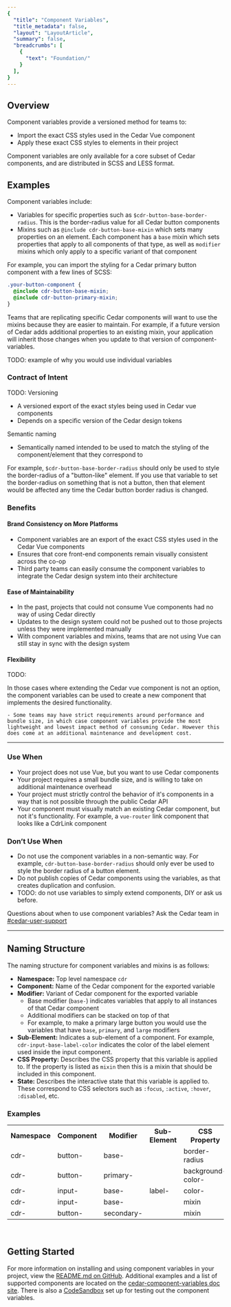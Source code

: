 ```yaml
---
{
  "title": "Component Variables",
  "title_metadata": false,
  "layout": "LayoutArticle",
  "summary": false,
  "breadcrumbs": [
    {
      "text": "Foundation/"
    }
  ],
}
---
```



<cdr-doc-table-of-contents-shell>


## Overview

Component variables provide a versioned method for teams to:
- Import the exact CSS styles used in the Cedar Vue component
- Apply these exact CSS styles to elements in their project

Component variables are only available for a core subset of Cedar components, and are distributed in SCSS and LESS format.

## Examples

Component variables include: 
- Variables for specific properties such as `$cdr-button-base-border-radius`. This is the border-radius value for all Cedar button components
- Mixins such as `@include cdr-button-base-mixin` which sets many properties on an element. Each component has a `base` mixin which sets properties that apply to all components of that type, as well as `modifier` mixins which only apply to a specific variant of that component

For example, you can import the styling for a Cedar primary button component with a few lines of SCSS:

```scss
.your-button-component {
  @include cdr-button-base-mixin;
  @include cdr-button-primary-mixin;
}
```

Teams that are replicating specific Cedar components will want to use the mixins because they are easier to maintain. For example, if a future version of Cedar adds additional properties to an existing mixin, your application will inherit those changes when you update to that version of component-variables. 

TODO: example of why you would use individual variables 


### Contract of Intent

TODO: 
Versioning
  - A versioned export of the exact styles being used in Cedar vue components
  - Depends on a specific version of the Cedar design tokens
  
Semantic naming
  
  - Semantically named intended to be used to match the styling of the component/element that they correspond to
  
  For example, `$cdr-button-base-border-radius` should only be used to style the border-radius of a "button-like" element. If you use that variable to set the border-radius on something that is not a button, then that element would be affected any time the Cedar button border radius is changed.

### Benefits

#### Brand Consistency on More Platforms
  - Component variables are an export of the exact CSS styles used in the Cedar Vue components
  - Ensures that core front-end components remain visually consistent across the co-op
  - Third party teams can easily consume the component variables to integrate the Cedar design system into their architecture

#### Ease of Maintainability
  - In the past, projects that could not consume Vue components had no way of using Cedar directly
  - Updates to the design system could not be pushed out to those projects unless they were implemented manually
  - With component variables and mixins, teams that are not using Vue can still stay in sync with the design system

#### Flexibility

TODO: 
  
  In those cases where extending the Cedar vue component is not an option, the component variables can be used to create a new component that implements the desired functionality.
  
    - Some teams may have strict requirements around performance and bundle size, in which case component variables provide the most lightweight and lowest impact method of consuming Cedar. However this does come at an additional maintenance and development cost.

<hr />

### Use When  
  - Your project does not use Vue, but you want to use Cedar components
  - Your project requires a small bundle size, and is willing to take on additional maintenance overhead
  - Your project must strictly control the behavior of it's components in a way that is not possible through the public Cedar API
  - Your component must visually match an existing Cedar component, but not it's functionality. For example, a `vue-router` link component that looks like a CdrLink component

### Don’t Use When
  - Do not use the component variables in a non-semantic way. For example, `cdr-button-base-border-radius` should only ever be used to style the border radius of a button element.
  - Do not publish copies of Cedar components using the variables, as that creates duplication and confusion.
  - TODO: do not use variables to simply extend components, DIY or ask us before. 

Questions about when to use component variables? Ask the Cedar team in [#cedar-user-support](https://rei.slack.com/messages/CA58YCGN4)

<hr/>


## Naming Structure

The naming structure for component variables and mixins is as follows:
  - **Namespace:** Top level namespace `cdr`
  - **Component:** Name of the Cedar component for the exported variable
  - **Modifier:** Variant of Cedar component for the exported variable
    - Base modifier (`base-`) indicates variables that apply to all instances of that Cedar component
    - Additional modifiers can be stacked on top of that
    - For example, to make a primary large button you would use the variables that have `base`, `primary`, and `large` modifiers
  - **Sub-Element:** Indicates a sub-element of a component. For example, `cdr-input-base-label-color` indicates the color of the label element used inside the input component.
  - **CSS Property:** Describes the CSS property that this variable is applied to. If the property is listed as `mixin` then this is a mixin that should be included in this component.
  - **State:** Describes the interactive state that this variable is applied to. These correspond to CSS selectors such as `:focus`, `:active`, `:hover`, `:disabled`, etc.

### Examples
<table>
  <tbody>
    <tr>
      <th width=240>
        Namespace
      </th>
      <th width=240>
        Component
      </th>
      <th width=240>
        Modifier
      </th>
      <th width=240>
        Sub-Element
      </th>
      <th width=240>
        CSS Property
      </th>
      <th width=240>
        State
      </th>
    </tr>
    <tr>
      <td>cdr-</td>
      <td>button-</td>
      <td>base-</td>
      <td></td>
      <td>border-radius</td>
      <td></td>
    </tr>
    <tr>
      <td>cdr-</td>
      <td>button-</td>
      <td>primary-</td>
      <td></td>
      <td>background-color-</td>
      <td>hover</td>
    </tr>
    <tr>
      <td>cdr-</td>
      <td>input-</td>
      <td>base-</td>
      <td>label-</td>
      <td>color-</td>
      <td>disabled</td>
    </tr>
    <tr>
      <td>cdr-</td>
      <td>input-</td>
      <td>base-</td>
      <td></td>
      <td>mixin</td>
      <td></td>
    </tr>
    <tr>
      <td>cdr-</td>
      <td>button-</td>
      <td>secondary-</td>
      <td></td>
      <td>mixin</td>
      <td></td>
    </tr>
  </tbody>
</table>

<br>

## Getting Started

For more information on installing and using component variables in your project, view the [README.md on GitHub](https://github.com/rei/rei-cedar-component-variables). Additional examples and a list of supported components are located on the [cedar-component-variables doc site](
https://rei.github.io/rei-cedar-component-variables/#/).  There is also a [CodeSandbox](https://codesandbox.io/s/qkwn78nw99) set up for testing out the component variables.


</cdr-doc-table-of-contents-shell>
